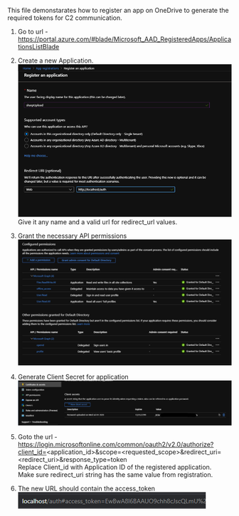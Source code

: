 This file demonstarates how to register an app on OneDrive to generate the required tokens for C2 communication.

1. Go to url -  
	https://portal.azure.com/#blade/Microsoft_AAD_RegisteredApps/ApplicationsListBlade 

2. Create a new Application.  
	<img src="./img/Register.png"/>
	Give it any name and a valid url for redirect_url values.  

3. Grant the necessary API permissions  
	<img src="./img/Permissions.png"/>  

4. Generate Client Secret for application
	<img src="./img/csecret.png"/>
	
5. Goto the url -  
	https://login.microsoftonline.com/common/oauth2/v2.0/authorize?client_id=<application_id>&scope=<requested_scope>&redirect_uri=<redirect_uri>&response_type=token  
	Replace Client_id with Application ID of the registered application.  
	Make sure redirect_uri string has the same value from registration.  

6. The new URL should contain the access_token  
	<img src="./img/token.png"/>

